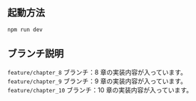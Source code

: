 ## 起動方法

```bash
npm run dev
```

## ブランチ説明

`feature/chapter_8` ブランチ：8 章の実装内容が入っています。
`feature/chapter_9` ブランチ：9 章の実装内容が入っています。
`feature/chapter_10` ブランチ：10 章の実装内容が入っています。
